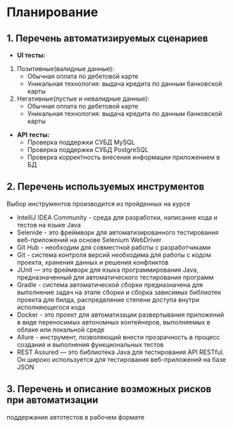 # Планирование
## 1. Перечень автоматизируемых сценариев
- **UI тесты:**
1. Позитивные(валидные данные):
   - Обычная оплата по дебетовой карте
   - Уникальная технология: выдача кредита по данным банковской карты
2. Негативные(пустые и невалидные данные):
   - Обычная оплата по дебетовой карте
   - Уникальная технология: выдача кредита по данным банковской карты
- **API тесты:**
   - Проверка поддержки СУБД MySQL
   - Проверка поддержки СУБД PostgreSQL
   - Проверка корректность внесения информации приложением в БД
## 2. Перечень используемых инструментов
Выбор инструментов производится из пройденных на курсе
- IntelliJ IDEA Community - среда для разработки, написание кода и тестов на языке Java
- Selenide - это фреймворк для автоматизированного тестирования веб-приложений на основе Selenium WebDriver
- Git Hub - необходим для совместной работы с разработчиками
- Git - система контроля версий необходима для работы с кодом проекта, хранения данных и решения конфликтов
- JUnit — это фреймворк для языка программирования Java, предназначенный для автоматического тестирования программ
- Gradle - система автоматической сборки предназначена для выполнение задач на этапе сборки и сборка зависимых библиотек проекта для билда, распределение степени доступа внутри исполняющегося кода
- Docker - это проект для автоматизации развертывания приложений в виде переносимых автономных контейнеров, выполняемых в облаке или локальной среде
- Allure - инструмент, позволяющий внести прозрачность в процесс создания и выполнения функциональных тестов
- REST Assured — это библиотека Java для тестирования API RESTful. Он широко используется для тестирования веб-приложений на базе JSON
## 3. Перечень и описание возможных рисков при автоматизации
поддержание автотестов в рабочем формате
